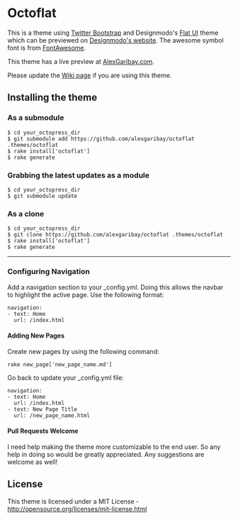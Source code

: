 Octoflat
======

This is a theme using [Twitter Bootstrap](http://twitter.github.io/bootstrap/) and Designmodo's [Flat UI](https://github.com/designmodo/Flat-UI) theme which can be previewed on [Designmodo's website](http://designmodo.com/flat-free/). The awesome symbol font is from [FontAwesome](http://fontawesome.io).

This theme has a live preview at [AlexGaribay.com](http://alexgaribay.com).

Please update the [Wiki page](https://github.com/alexgaribay/octoflat/wiki/Sites-Using-Octoflat) if you are using this theme.

## Installing the theme

### As a submodule ###

````
$ cd your_octopress_dir
$ git submodule add https://github.com/alexgaribay/octoflat .themes/octoflat
$ rake install['octoflat']
$ rake generate
````

### Grabbing the latest updates as a module ####

````
$ cd your_octopress_dir
$ git submodule update
````

### As a clone ###
````
$ cd your_octopress_dir
$ git clone https://github.com/alexgaribay/octoflat .themes/octoflat
$ rake install['octoflat']
$ rake generate
````

---------

### Configuring Navigation ###
Add a navigation section to your _config.yml. Doing this allows the navbar to highlight the active page. Use the following format:

````
navigation:
- text: Home
  url: /index.html
````

#### Adding New Pages ####

Create new pages by using the following command:

````
rake new_page['new_page_name.md']
````

Go back to update your _config.yml file:

````
navigation:
- text: Home
  url: /index.html
- text: New Page Title
  url: /new_page_name.html
````


#### Pull Requests Welcome ####
I need help making the theme more customizable to the end user. So any help in doing so would be greatly appreciated. Any suggestions are welcome as well!

## License ##
This theme is licensed under a MIT License - http://opensource.org/licenses/mit-license.html
